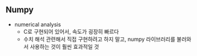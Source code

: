 ## Numpy
- numerical analysis
	- C로 구현되어 있어서, 속도가 굉장히 빠르다
	- 수치 해석 관련해서 직접 구현하려고 하지 말고, numpy 라이브러리를 불러와서 사용하는 것이 훨씬 효과적일 것